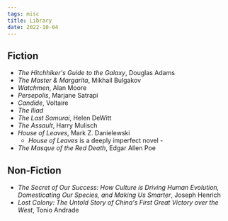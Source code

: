 ```yaml
---
tags: misc
title: Library
date: 2022-10-04
---
```


## Fiction

- *The Hitchhiker's Guide to the Galaxy*, Douglas Adams
- *The Master & Margarita*, Mikhail Bulgakov
- *Watchmen*, Alan Moore
- *Persepolis*, Marjane Satrapi
- *Candide*, Voltaire
- *The Iliad*
- *The Last Samurai*, Helen DeWitt
- *The Assault*, Harry Mulisch
- *House of Leaves*, Mark Z. Danielewski
  - *House of Leaves* is a deeply imperfect novel - 
- *The Masque of the Red Death*, Edgar Allen Poe

## Non-Fiction

- *The Secret of Our Success: How Culture is Driving Human Evolution, Domesticating Our Species, and Making Us Smarter*, Joseph Henrich
- *Lost Colony: The Untold Story of China's First Great Victory over the West*, Tonio Andrade
